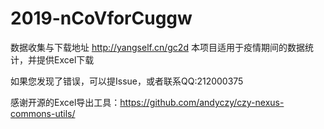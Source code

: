 # 2019-nCoVforCuggw
数据收集与下载地址
http://yangself.cn/gc2d
本项目适用于疫情期间的数据统计，并提供Excel下载

如果您发现了错误，可以提Issue，或者联系QQ:212000375

感谢开源的Excel导出工具：https://github.com/andyczy/czy-nexus-commons-utils/
